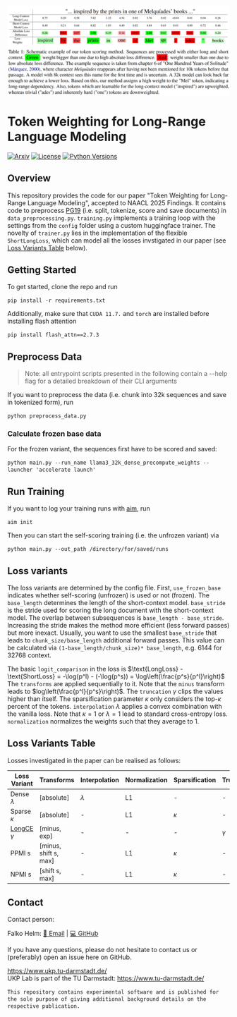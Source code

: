 
<p  align="center">
  <img src='logo.png' width='1000'>
</p>

# Token Weighting for Long-Range Language Modeling
[![Arxiv](https://img.shields.io/badge/Arxiv-2502.NNNNN-red?style=flat-square&logo=arxiv&logoColor=white)](https://put-here-your-paper.com)
[![License](https://img.shields.io/github/license/UKPLab/naacl2025-token-weighting)](https://opensource.org/licenses/Apache-2.0)
[![Python Versions](https://img.shields.io/badge/Python-3.10-blue.svg?style=flat&logo=python&logoColor=white)](https://www.python.org/)
## Overview
This repository provides the code for our paper "Token Weighting for Long-Range Language Modeling", accepted to NAACL 2025 Findings.
It contains code to preprocess [PG19](https://huggingface.co/datasets/deepmind/pg19) (i.e. split, tokenize, score and save documents) in `data_preprocessing.py`. `training.py` 
implements a training loop with the settings from the `config` folder using a custom
huggingface trainer. The novelty of `trainer.py` lies in the implementation of the flexible
`ShortLongLoss`, which can model all the losses invstigated in our paper (see [Loss Variants Table](#loss-variants-table) below).
## Getting Started
To get started, clone the repo and run 

```
pip install -r requirements.txt
```
Additionally, make sure that `CUDA 11.7.` and `torch` are installed before installing flash attention
```
pip install flash_attn==2.7.3
```
## Preprocess Data
> Note: all entrypoint scripts presented in the following contain
> a --help flag for a detailed breakdown of their CLI arguments

If you want to preprocess the data (i.e. chunk into 32k sequences and save in tokenized form), run

```
python preprocess_data.py
```

### Calculate frozen base data
For the frozen variant, the sequences first have to be scored and saved: 

```
python main.py --run_name llama3_32k_dense_precompute_weights --launcher 'accelerate launch'
```

## Run Training
If you want to log your training runs with [aim](https://aimstack.readthedocs.io/en/latest/overview.html), run 

```
aim init
```

Then you can start the self-scoring training (i.e. the unfrozen variant) via

```
python main.py --out_path /directory/for/saved/runs
```

## Loss variants
The loss variants are determined by the config file. First, `use_frozen_base` indicates
whether self-scoring (unfrozen) is used or not (frozen). The `base_length` determines the
length of the short-context model. `base_stride` is the stride used for scoring the long document
with the short-context model. The overlap between subsequences is `base_length - base_stride`. Increasing
the stride makes the method more efficient (less forward passes) but more inexact. Usually, you want to use the
smallest `base_stride` that leads to `chunk_size/base_length` additional forward passes. This value
can be calculated via `(1-base_length/chunk_size)* base_length`, e.g. 6144 for 32768 context.

The basic `logit_comparison` in the loss is $\text{LongLoss} - \text{ShortLoss} = -\log(p^l) - (-\log(p^s)) = \log\left(\frac{p^s}{p^l}\right)$
The `transforms` are applied sequentially to it. Note that the `minus` transform leads to $log\left(\frac{p^l}{p^s}\right)$.
The `truncation` $\gamma$ clips the values higher than itself. The sparsification parameter $\kappa$ only considers the top-$\kappa$ percent of the tokens.
`interpolation` $\lambda$ applies a convex combination with the vanilla loss. Note that $\kappa=1$ or $\lambda=1$ lead to standard cross-entropy loss.
`normalization` normalizes the weights such that they average to 1.

## Loss Variants Table
Losses investigated in the paper can be realised as follows:

| Loss Variant                                                  | Transforms            | Interpolation | Normalization | Sparsification | Truncation | 
|---------------------------------------------------------------|-----------------------|---------------|---------------|----------------|------------|
| Dense $\lambda$                                               | [absolute]            | $\lambda$     | L1            | -              | -          |
| Sparse $\kappa$                                               | [absolute]            | -             | L1            | $\kappa$       | -          | 
| [LongCE](https://openreview.net/forum?id=fL4qWkSmtM) $\gamma$ | [minus, exp]          | -             | -             | -              | $\gamma$   | 
| PPMI s                                                        | [minus, shift s, max] | -             | L1            | $\kappa$       | -          | 
| NPMI s                                                        | [shift s, max]        | -             | L1            | $\kappa$       | -          | 

## Contact

Contact person:

Falko Helm: [📧 Email](mailto:falko.helm@tu-darmstadt.de) | [💻 GitHub](https://github.com/falko1)

If you have any questions, please do not hesitate to contact us or (preferably) open an issue here on GitHub.

https://www.ukp.tu-darmstadt.de/   
UKP Lab is part of the TU Darmstadt: https://www.tu-darmstadt.de/

```
This repository contains experimental software and is published for the sole purpose of giving additional background details on the respective publication.
```